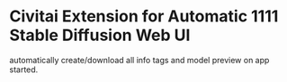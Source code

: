 # Civitai Extension for Automatic 1111 Stable Diffusion Web UI

automatically create/download all info tags and model preview on app started.
